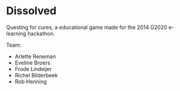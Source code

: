 Dissolved
=========

Questing for cures, a educational game made for the 2014 G2020 e-learning hackathon.

Team:
  * Arlette Reneman
  * Eveline Broers
  * Frode Lindeijer
  * Richel Bilderbeek
  * Rob Henning
